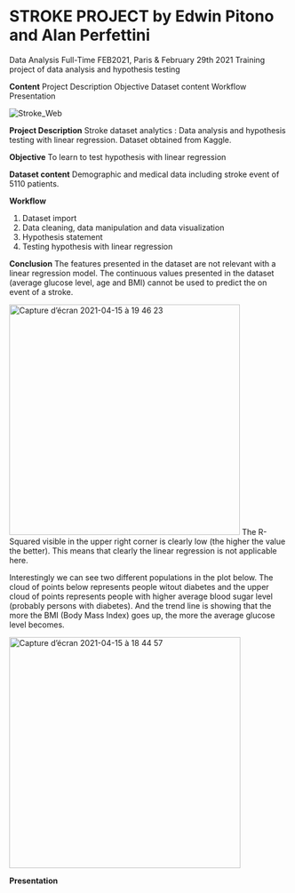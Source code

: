# STROKE PROJECT by Edwin Pitono and Alan Perfettini
Data Analysis Full-Time FEB2021, Paris & February 29th 2021
Training project of data analysis and hypothesis testing

**Content**
Project Description
Objective
Dataset content
Workflow
Presentation

![Stroke_Web](https://user-images.githubusercontent.com/76606558/114902277-f3fedc80-9e15-11eb-89b5-bb2c342d281a.png)

**Project Description** 
Stroke dataset analytics : Data analysis and hypothesis testing with linear regression.
Dataset obtained from Kaggle.

**Objective**
To learn to test hypothesis with linear regression

**Dataset content**
Demographic and medical data including stroke event of 5110 patients.

**Workflow**
1. Dataset import
2. Data cleaning, data manipulation and data visualization 
3. Hypothesis statement
4. Testing hypothesis with linear regression



**Conclusion**
The features presented in the dataset are not relevant with a linear regression model. The continuous values presented in the dataset (average glucose level, age and BMI) cannot be used to predict the on event of a stroke. 

<img width="415" alt="Capture d’écran 2021-04-15 à 19 46 23" src="https://user-images.githubusercontent.com/76606558/114915016-57dbd200-9e23-11eb-8939-1a6ed7acc5d3.png">
The R-Squared visible in the upper right corner is clearly low (the higher the value the better). This means that clearly the linear regression is not applicable here.

Interestingly we can see two different populations in the plot below. The cloud of points below represents people witout diabetes and the upper cloud of points represents people with higher average blood sugar level (probably persons with diabetes). And the trend line is showing that the more the BMI (Body Mass Index) goes up, the more the average glucose level becomes.

<img width="416" alt="Capture d’écran 2021-04-15 à 18 44 57" src="https://user-images.githubusercontent.com/76606558/114907860-cd43a480-9e1b-11eb-9b05-3cc3c531680c.png">


**Presentation**

